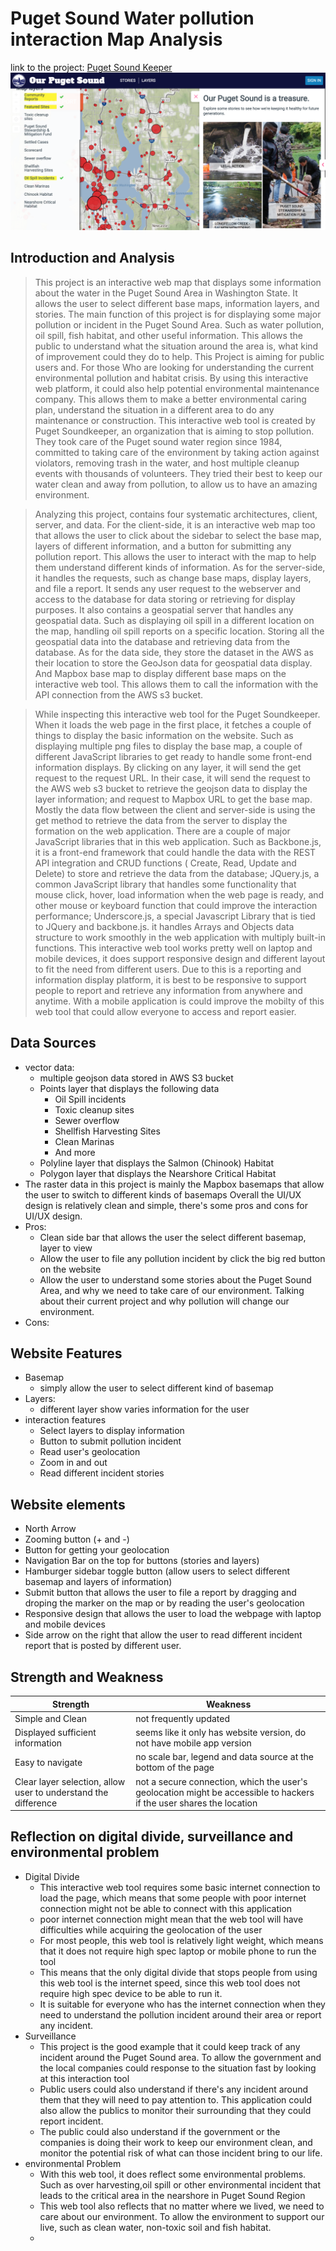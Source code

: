 # Puget Sound Water pollution interaction Map Analysis
link to the project: [Puget Sound Keeper]
![](example.png)
## Introduction and Analysis
> This project is an interactive web map that displays some information about the water in the Puget Sound Area in Washington State. It allows the user to select different base maps, information layers, and stories. The main function of this project is for displaying some major pollution or incident in the Puget Sound Area. Such as water pollution, oil spill, fish habitat, and other useful information. This allows the public to understand what the situation around the area is, what kind of improvement could they do to help. This Project is aiming for public users and. For those Who are looking for understanding the current environmental pollution and habitat crisis. By using this interactive web platform, it could also help potential environmental maintenance company. This allows them to make a better environmental caring plan, understand the situation in a different area to do any maintenance or construction. This interactive web tool is created by Puget Soundkeeper, an organization that is aiming to stop pollution. They took care of the Puget sound water region since 1984, committed to taking care of the environment by taking action against violators, removing trash in the water, and host multiple cleanup events with thousands of volunteers. They tried their best to keep our water clean and away from pollution, to allow us to have an amazing environment.  

> Analyzing this project, contains four systematic architectures, client, server, and data. For the client-side, it is an interactive web map too that allows the user to click about the sidebar to select the base map, layers of different information, and a button for submitting any pollution report. This allows the user to interact with the map to help them understand different kinds of information. As for the server-side, it handles the requests, such as change base maps, display layers, and file a report. It sends any user request to the webserver and access to the database for data storing or retrieving for display purposes. It also contains a geospatial server that handles any geospatial data. Such as displaying oil spill in a different location on the map, handling oil spill reports on a specific location. Storing all the geospatial data into the database and retrieving data from the database. As for the data side, they store the dataset in the AWS as their location to store the GeoJson data for geospatial data display. And Mapbox base map to display different base maps on the interactive web tool. This allows them to call the information with the API connection from the AWS s3 bucket.

> While inspecting this interactive web tool for the Puget Soundkeeper. When it loads the web page in the first place, it fetches a couple of things to display the basic information on the website. Such as displaying multiple png files to display the base map, a couple of different JavaScript libraries to get ready to handle some front-end information displays. By clicking on any layer, it will send the get request to the request URL. In their case, it will send the request to the AWS web s3 bucket to retrieve the geojson data to display the layer information; and request to Mapbox URL to get the base map. Mostly the data flow between the client and server-side is using the get method to retrieve the data from the server to display the formation on the web application. There are a couple of major JavaScript libraries that in this web application. Such as Backbone.js, it is a front-end framework that could handle the data with the REST API integration and CRUD functions ( Create, Read, Update and Delete) to store and retrieve the data from the database; JQuery.js, a common JavaScript library that handles some functionality that mouse click, hover, load information when the web page is ready, and other mouse or keyboard function that could improve the interaction performance; Underscore.js, a special Javascript Library that is tied to JQuery and backbone.js. it handles Arrays and Objects data structure to work smoothly in the web application with multiply built-in functions. This interactive web tool works pretty well on laptop and mobile devices, it does support responsive design and different layout to fit the need from different users. Due to this is a reporting and information display platform, it is best  to be responsive to support people to report and retrieve any information from anywhere and anytime. With a mobile application is could improve the mobilty of this web tool that could allow everyone to access and report easier.
## Data Sources
* vector data:
    * multiple geojson data stored in AWS S3 bucket
    * Points layer that displays the following data
        * Oil Spill incidents
        * Toxic cleanup sites
        * Sewer overflow
        * Shellfish Harvesting Sites
        * Clean Marinas
        * And more
    * Polyline layer that displays the Salmon (Chinook) Habitat
    * Polygon layer that displays the Nearshore Critical Habitat
* The raster data in this project is mainly the Mapbox basemaps that allow the user to switch to different kinds of basemaps 
Overall the UI/UX design is relatively clean and simple, there's some pros and cons for UI/UX design.
* Pros:
    * Clean side bar that allows the user the select different basemap, layer to view
    * Allow the user to file any pollution incident by click the big red button on the website
    * Allow the user to understand some stories about the Puget Sound Area, and why we need to take care of our environment. Talking about their current project and why pollution will change our environment.
* Cons:
## Website Features
* Basemap
    * simply allow the user to select different kind of basemap
* Layers:
    * different layer show varies information for the user
* interaction features
    * Select layers to display information
    * Button to submit pollution incident
    * Read user's geolocation
    * Zoom in and out
    * Read different incident stories
## Website elements
* North Arrow
* Zooming button (+ and -)
* Button for getting your geolocation
* Navigation Bar on the top for buttons (stories and layers)
* Hamburger sidebar toggle button (allow users to select different basemap and layers of information)
* Submit button that allows the user to file a report by dragging and droping the marker on the map or by reading the user's geolocation
* Responsive design that allows the user to load the webpage with laptop and mobile devices
* Side arrow on the right that allow the user to read different incident report that is posted by different user.
## Strength and Weakness
| Strength | Weakness |
| -------- | -------- |
|Simple and Clean | not frequently updated |
|Displayed sufficient information| seems like it only has website version, do not have mobile app version|
|Easy to navigate | no scale bar, legend and data source at the bottom of the page |
|Clear layer selection, allow user to understand the difference | not a secure connection, which the user's geolocation might be accessible to hackers if the user shares the location|

## Reflection on digital divide, surveillance and environmental problem
* Digital Divide
    * This interactive web tool requires some basic internet connection to load the page, which means that some people with poor internet connection might not be able to connect with this application 
    * poor internet connection might mean that the web tool will have difficulties while acquiring the geolocation of the user
    * For most people, this web tool is relatively light weight, which means that it does not require high spec laptop or mobile phone to run the tool
    * This means that the only digital divide that stops people from using this web tool is the internet speed, since this web tool does not require high spec device to be able to run it.
    * It is suitable for everyone who has the internet connection when they need to understand the pollution incident around their area or report any incident.
* Surveillance
    * This project is the good example that it could keep track of any incident around the Puget Sound area. To allow the government and the local companies could response to the situation fast by looking at this interaction tool
    * Public users could also understand if there's any incident around them that they will need to pay attention to. This application could also allow the publics to monitor their surrounding that they could report incident.
    * The public could also understand if the government or the companies is doing their work to keep our environment clean, and monitor the potential risk of what can those incident bring to our life.
* environmental Problem
    * With this web tool, it does reflect some environmental problems. Such as over harvesting,oil spill or other environmental incident that leads to the critical area in the nearshore in Puget Sound Region
    * This web tool also reflects that no matter where we lived, we need to care about our environment. To allow the environment to support our live, such as clean water, non-toxic soil and fish habitat.
    * 





[Puget Sound Keeper]: https://soundkeeper.mapseed.org/page/stories